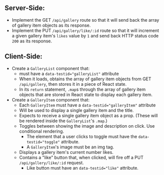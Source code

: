 ## Server-Side: ##

 * Implement the GET `/api/gallery` route so that it will send back the array of gallery item objects as its response.
 * Implement the PUT `/api/gallery/like/:id` route so that it will increment a given gallery item's `likes` value by `1` and send back HTTP status code `200` as its response.

## Client-Side: ##

 * Create a `GalleryList` component that:
     * must have a `data-testid="galleryList"` attribute
     * When it loads, obtains the array of gallery item objects from GET `/api/gallery`, then stores it in a piece of React state.
     * In its `return` statement, `.map`s through the array of gallery item objects that are stored in React state to display each gallery item.
 * Create a `GalleryItem` component that:
     * Each `GalleryItem` must have a `data-testid="galleryItem"` attribute
     * Will be used to display a single gallery item and the title.
     * Expects to receive a single gallery item object as a prop. (These will be rendered inside the `GalleryList`'s `.map`.)
     * Toggles between showing the image and description on click. Use conditional rendering.
         * The element that a user clicks to toggle must have the `data-testid="toggle"` attribute.
         * A `GalleryItem`'s image must be an img tag.  
     * Displays a gallery item's current number likes.
     * Contains a "like" button that, when clicked, will fire off a PUT `/api/gallery/like/:id` request.
         * Like button must have an `data-testid="like"` attribute.